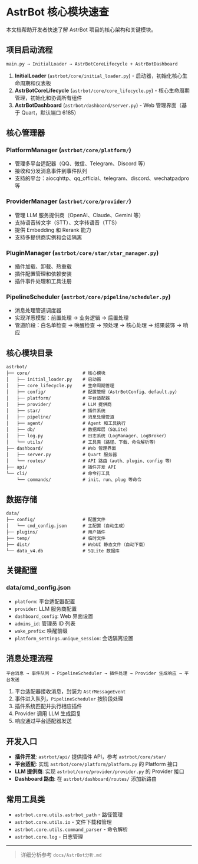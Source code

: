 # AstrBot 核心模块速查

本文档帮助开发者快速了解 AstrBot 项目的核心架构和关键模块。

## 项目启动流程

```
main.py → InitialLoader → AstrBotCoreLifecycle + AstrBotDashboard
```

1. **InitialLoader** (`astrbot/core/initial_loader.py`) - 启动器，初始化核心生命周期和仪表板
2. **AstrBotCoreLifecycle** (`astrbot/core/core_lifecycle.py`) - 核心生命周期管理，初始化和协调所有组件
3. **AstrBotDashboard** (`astrbot/dashboard/server.py`) - Web 管理界面（基于 Quart，默认端口 6185）

## 核心管理器

### PlatformManager (`astrbot/core/platform/`)
- 管理多平台适配器（QQ、微信、Telegram、Discord 等）
- 接收和分发消息事件到事件队列
- 支持的平台：aiocqhttp、qq_official、telegram、discord、wechatpadpro 等

### ProviderManager (`astrbot/core/provider/`)
- 管理 LLM 服务提供商（OpenAI、Claude、Gemini 等）
- 支持语音转文字（STT）、文字转语音（TTS）
- 提供 Embedding 和 Rerank 能力
- 支持多提供商实例和会话隔离

### PluginManager (`astrbot/core/star/star_manager.py`)
- 插件加载、卸载、热重载
- 插件配置管理和依赖安装
- 插件事件处理和工具注册

### PipelineScheduler (`astrbot/core/pipeline/scheduler.py`)
- 消息处理管道调度器
- 实现洋葱模型：前置处理 → 业务逻辑 → 后置处理
- 管道阶段：白名单检查 → 唤醒检查 → 预处理 → 核心处理 → 结果装饰 → 响应

## 核心模块目录

```
astrbot/
├── core/                    # 核心模块
│   ├── initial_loader.py    # 启动器
│   ├── core_lifecycle.py    # 生命周期管理
│   ├── config/              # 配置管理（AstrBotConfig、default.py）
│   ├── platform/            # 平台适配器
│   ├── provider/            # LLM 提供商
│   ├── star/                # 插件系统
│   ├── pipeline/            # 消息处理管道
│   ├── agent/               # Agent 和工具执行
│   ├── db/                  # 数据库层（SQLite）
│   ├── log.py               # 日志系统（LogManager、LogBroker）
│   └── utils/               # 工具类（路径、下载、命令解析等）
├── dashboard/               # Web 管理界面
│   ├── server.py            # Quart 服务器
│   └── routes/              # API 路由（auth、plugin、config 等）
├── api/                     # 插件开发 API
└── cli/                     # 命令行工具
    └── commands/            # init、run、plug 等命令
```

## 数据存储

```
data/
├── config/                  # 配置文件
│   └── cmd_config.json      # 主配置（自动生成）
├── plugins/                 # 用户插件
├── temp/                    # 临时文件
├── dist/                    # WebUI 静态文件（自动下载）
└── data_v4.db               # SQLite 数据库
```

## 关键配置

### data/cmd_config.json
- `platform`: 平台适配器配置
- `provider`: LLM 服务商配置
- `dashboard_config`: Web 界面设置
- `admins_id`: 管理员 ID 列表
- `wake_prefix`: 唤醒前缀
- `platform_settings.unique_session`: 会话隔离设置

## 消息处理流程

```
平台消息 → 事件队列 → PipelineScheduler → 插件处理 → Provider 生成响应 → 平台发送
```

1. 平台适配器接收消息，封装为 `AstrMessageEvent`
2. 事件进入队列，`PipelineScheduler` 按阶段处理
3. 插件系统匹配并执行相应插件
4. Provider 调用 LLM 生成回复
5. 响应通过平台适配器发送

## 开发入口

- **插件开发**: `astrbot/api/` 提供插件 API，参考 `astrbot/core/star/`
- **平台适配**: 实现 `astrbot/core/platform/platform.py` 的 Platform 接口
- **LLM 提供商**: 实现 `astrbot/core/provider/provider.py` 的 Provider 接口
- **Dashboard 路由**: 在 `astrbot/dashboard/routes/` 添加新路由

## 常用工具类

- `astrbot.core.utils.astrbot_path` - 路径管理
- `astrbot.core.utils.io` - 文件下载和管理
- `astrbot.core.utils.command_parser` - 命令解析
- `astrbot.core.log` - 日志管理

---

> 详细分析参考 `docs/AstrBot分析.md`
